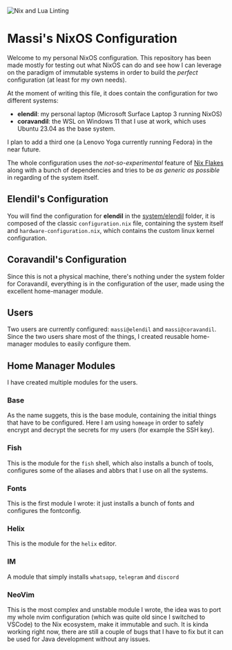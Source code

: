 ![Nix and Lua Linting](https://github.com/massix/nixos/actions/workflows/lint-lua-nix.yml/badge.svg)

# Massi's NixOS Configuration

Welcome to my personal NixOS configuration.  This repository has been made mostly
for testing out what NixOS can do and see how I can leverage on the paradigm of
immutable systems in order to build the _perfect_ configuration (at least for my own needs).

At the moment of writing this file, it does contain the configuration for two
different systems:
 * **elendil**: my personal laptop (Microsoft Surface Laptop 3 running NixOS)
 * **coravandil**: the WSL on Windows 11 that I use at work, which uses Ubuntu
 23.04 as the base system.

I plan to add a third one (a Lenovo Yoga currently running Fedora) in the near
future.

The whole configuration uses the _not-so-experimental_ feature of
[Nix Flakes](https://nixos.wiki/wiki/Flakes) along with a bunch of dependencies
and tries to be _as generic as possible_ in regarding of the system itself.

## Elendil's Configuration
You will find the configuration for **elendil** in the [system/elendil](./system/elendil)
folder, it is composed of the classic `configuration.nix` file, containing the
system itself and `hardware-configuration.nix`, which contains the custom
linux kernel configuration.

## Coravandil's Configuration
Since this is not a physical machine, there's nothing under the system folder
for Coravandil, everything is in the configuration of the user, made using
the excellent home-manager module.

## Users
Two users are currently configured: `massi@elendil` and `massi@coravandil`. Since
the two users share most of the things, I created reusable home-manager modules
to easily configure them.


## Home Manager Modules
I have created multiple modules for the users.

### Base
As the name suggets, this is the base module, containing the initial things
that have to be configured. Here I am using `homeage` in order to safely encrypt
and decrypt the secrets for my users (for example the SSH key).

### Fish
This is the module for the `fish` shell, which also installs a bunch of tools,
configures some of the aliases and abbrs that I use on all the systems.

### Fonts
This is the first module I wrote: it just installs a bunch of fonts and configures
the fontconfig.

### Helix
This is the module for the `helix` editor.

### IM
A module that simply installs `whatsapp`, `telegram` and `discord`

### NeoVim
This is the most complex and unstable module I wrote, the idea was to port my
whole nvim configuration (which was quite old since I switched to VSCode) to
the Nix ecosystem, make it immutable and such. It is kinda working right now,
there are still a couple of bugs that I have to fix but it can be used for Java
development without any issues.

